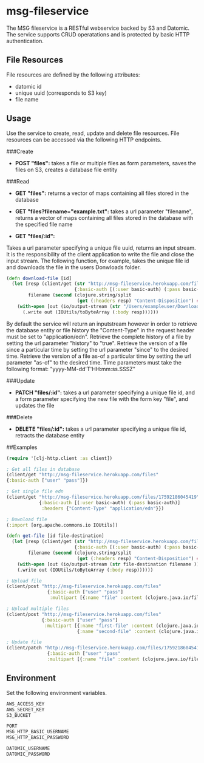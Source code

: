 # msg-fileservice

The MSG fileservice is a RESTful webservice backed by S3 and Datomic.
The service supports CRUD operatations and is protected by basic
HTTP authentication.

## File Resources

File resources are defined by the following attributes:
* datomic id
* unique uuid (corresponds to S3 key)
* file name

## Usage

Use the service to create, read, update and delete file resources.
File resources can be accessed via the following HTTP endpoints.

###Create
* **POST "files":** takes a file or multiple files as form parameters, saves the files on S3, creates a database file entity

###Read
* **GET "files":** returns a vector of maps containing all files stored in the database
* **GET "files?filename="example.txt":** takes a url parameter  "filename", returns a vector of maps containing all files stored in the database with the specified file name

* **GET "files/:id":**

Takes a url parameter specifying a unique file uuid, returns an input stream. It is the responsibility of the client application to write the file and close the input stream. The following function, for example, takes the unique file id and downloads the file in the users Donwloads folder.

```clojure
(defn download-file [id]
  (let [resp (client/get (str "http://msg-fileservice.herokuapp.com/files/" id)
                         {:basic-auth [(:user basic-auth) (:pass basic-auth)]})
        filename (second (clojure.string/split
                          (get (:headers resp) "Content-Disposition") #"="))]
    (with-open [out (io/output-stream (str "/Users/exampleuser/Downloads/" filename ))]
      (.write out (IOUtils/toByteArray (:body resp))))))

```
By default the service will return an inputstream however in order to retrieve the database entity or file history the "Content-Type" in the request header must be set to "application/edn".
Retrieve the complete history of a file by setting the url parameter "history" to "true".
Retrieve the version of a file since a particular time by setting the url parameter "since" to the desired time.
Retrieve the version of a file as-of a particular time by setting the url parameter "as-of" to the desired time.
Time parameters must take the following format: "yyyy-MM-dd'T'HH:mm:ss.SSSZ"

###Update
* **PATCH "files/:id":** takes a url parameter specifying a unique file id, and a form parameter specifying the new file with the form key "file", and updates the file

###Delete
* **DELETE "files/:id":** takes a url parameter specifying a unique file id, retracts the database entity


##Examples

```clojure
(require '[clj-http.client :as client])

; Get all files in database
(client/get "http://msg-fileservice.herokuapp.com/files"
{:basic-auth ["user" "pass"]})

; Get single file edn
(client/get "http://msg-fileservice.herokuapp.com/files/17592186045419"
            {:basic-auth [(:user basic-auth) (:pass basic-auth)]
             :headers {"Content-Type" "application/edn"}})

; Download file
(:import [org.apache.commons.io IOUtils])

(defn get-file [id file-destination]
  (let [resp (client/get (str "http://msg-fileservice.herokuapp.com/files/" id)
                         {:basic-auth [(:user basic-auth) (:pass basic-auth)]})
        filename (second (clojure.string/split
                          (get (:headers resp) "Content-Disposition") #"="))]
    (with-open [out (io/output-stream (str file-destination filename ))]
    (.write out (IOUtils/toByteArray (:body resp))))))

; Upload file
(client/post "http://msg-fileservice.herokuapp.com/files"
               {:basic-auth ["user" "pass"]
                :multipart [{:name "file" :content (clojure.java.io/file file-path)}]})

; Upload multiple files
(client/post "http://msg-fileservice.herokuapp.com/files"
             {:basic-auth ["user" "pass"]
              :multipart [{:name "first-file" :content (clojure.java.io/file "/test-files/test-file-excel.xlsx")}
                          {:name "second-file" :content (clojure.java.io/file "/test-files/beach.jpg")}]})

; Update file
(client/patch "http://msg-fileservice.herokuapp.com/files/17592186045419"
               {:basic-auth ["user" "pass"
               :multipart [{:name "file" :content (clojure.java.io/file "/test-files/updated-file.docx)}]})


```


## Environment

Set the following environment variables.

```clojure
AWS_ACCESS_KEY
AWS_SECRET_KEY
S3_BUCKET

PORT
MSG_HTTP_BASIC_USERNAME
MSG_HTTP_BASIC_PASSWORD

DATOMIC_USERNAME
DATOMIC_PASSWORD
```
